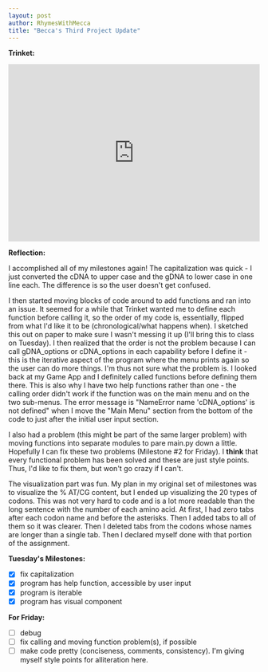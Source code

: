 ```yaml
---
layout: post
author: RhymesWithMecca
title: "Becca's Third Project Update"
---
```


**Trinket:**

<iframe src="https://trinket.io/embed/python3/b418d38033" width="100%" height="356" frameborder="0" marginwidth="0" marginheight="0" allowfullscreen></iframe>

**Reflection:**

I accomplished all of my milestones again!  The capitalization was quick - I just converted the cDNA to upper case and the gDNA to lower case in one line each.  The difference is so the user doesn't get confused.  

I then started moving blocks of code around to add functions and ran into an issue.  It seemed for a while that Trinket wanted me to define each function before calling it, so the order of my code is, essentially, flipped from what I'd like it to be (chronological/what happens when).  I sketched this out on paper to make sure I wasn't messing it up (I'll bring this to class on Tuesday).  I then realized that the order is not the problem because I can call gDNA_options or cDNA_options in each capability before I define it - this is the iterative aspect of the program where the menu prints again so the user can do more things.  I'm thus not sure what the problem is.  I looked back at my Game App and I definitely called functions before defining them there.  This is also why I have two help functions rather than one - the calling order didn't work if the function was on the main menu and on the two sub-menus.  The error message is "NameError name 'cDNA_options' is not defined" when I move the "Main Menu" section from the bottom of the code to just after the initial user input section.

I also had a problem (this might be part of the same larger problem) with moving functions into separate modules to pare main.py down a little.  Hopefully I can fix these two problems (Milestone #2 for Friday).  I **think** that every functional problem has been solved and these are just style points.  Thus, I'd like to fix them, but won't go crazy if I can't.

The visualization part was fun.  My plan in my original set of milestones was to visualize the % AT/CG content, but I ended up visualizing the 20 types of codons.  This was not very hard to code and is a lot more readable than the long sentence with the number of each amino acid.  At first, I had zero tabs after each codon name and before the asterisks.  Then I added tabs to all of them so it was clearer.  Then I deleted tabs from the codons whose names are longer than a single tab.  Then I declared myself done with that portion of the assignment.

**Tuesday's Milestones:**

- [x] fix capitalization
- [x] program has help function, accessible by user input
- [x] program is iterable
- [x] program has visual component

**For Friday:**

- [ ] debug
- [ ] fix calling and moving function problem(s), if possible
- [ ] make code pretty (conciseness, comments, consistency).  I'm giving myself style points for alliteration here.
